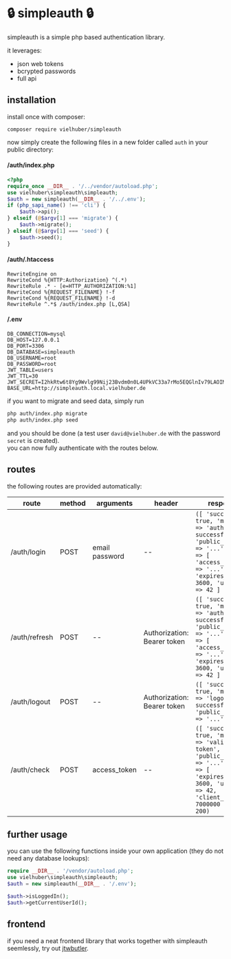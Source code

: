 # 🔒 simpleauth 🔒

simpleauth is a simple php based authentication library.

it leverages:

-   json web tokens
-   bcrypted passwords
-   full api

## installation

install once with composer:

```
composer require vielhuber/simpleauth
```

now simply create the following files in a new folder called `auth` in your public directory:

#### /auth/index.php

```php
<?php
require_once __DIR__ . '/../vendor/autoload.php';
use vielhuber\simpleauth\simpleauth;
$auth = new simpleauth(__DIR__ . '/../.env');
if (php_sapi_name() !== 'cli') {
    $auth->api();
} elseif (@$argv[1] === 'migrate') {
    $auth->migrate();
} elseif (@$argv[1] === 'seed') {
    $auth->seed();
}
```

#### /auth/.htaccess

```.htaccess
RewriteEngine on
RewriteCond %{HTTP:Authorization} ^(.*)
RewriteRule .* - [e=HTTP_AUTHORIZATION:%1]
RewriteCond %{REQUEST_FILENAME} !-f
RewriteCond %{REQUEST_FILENAME} !-d
RewriteRule ^.*$ /auth/index.php [L,QSA]
```

#### /.env

```.env
DB_CONNECTION=mysql
DB_HOST=127.0.0.1
DB_PORT=3306
DB_DATABASE=simpleauth
DB_USERNAME=root
DB_PASSWORD=root
JWT_TABLE=users
JWT_TTL=30
JWT_SECRET=I2hkRtw6t8Yg9Wvlg99Nij23Bvdm0n0L4UPkVC33a7rMo5EQGlnIv79LAOIMIxE
BASE_URL=http://simpleauth.local.vielhuber.de
```

if you want to migrate and seed data, simply run

```sh
php auth/index.php migrate
php auth/index.php seed
```

and you should be done (a test user `david@vielhuber.de` with the password `secret` is created).\
you can now fully authenticate with the routes below.

## routes

the following routes are provided automatically:

| route         | method | arguments      | header                      | response                                                                                                                                                                |
| ------------- | ------ | -------------- | --------------------------- | ----------------------------------------------------------------------------------------------------------------------------------------------------------------------- |
| /auth/login   | POST   | email password | --                          | `([ 'success' => true, 'message' => 'auth successful', 'public_message' => '...', 'data' => [ 'access_token' => '...', 'expires_in' => 3600, 'user_id' => 42 ] ], 200)` |
| /auth/refresh | POST   | --             | Authorization: Bearer token | `([ 'success' => true, 'message' => 'auth successful', 'public_message' => '...', 'data' => [ 'access_token' => '...', 'expires_in' => 3600, 'user_id' => 42 ] ], 200)` |
| /auth/logout  | POST   | --             | Authorization: Bearer token | `([ 'success' => true, 'message' => 'logout successful', 'public_message' => '...' ], 200)`                                                                             |
| /auth/check   | POST   | access_token   | --                          | `([ 'success' => true, 'message' => 'valid token', 'public_message' => '...', 'data' => [ 'expires_in' => 3600, 'user_id' => 42, 'client_id' => 7000000 ] ], 200)`      |

## further usage

you can use the following functions inside your own application (they do not need any database lookups):

```php
require __DIR__ . '/vendor/autoload.php';
use vielhuber\simpleauth\simpleauth;
$auth = new simpleauth(__DIR__ . '/.env');

$auth->isLoggedIn();
$auth->getCurrentUserId();
```

## frontend

if you need a neat frontend library that works together with simpleauth seemlessly, try out [jtwbutler](https://github.com/vielhuber/jwtbutler).
